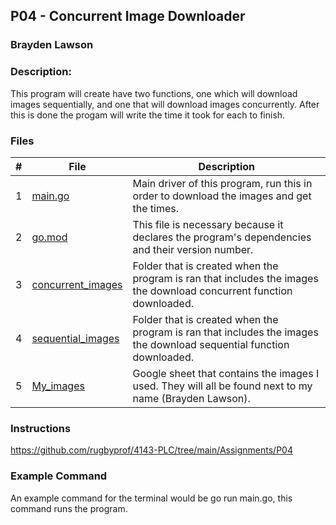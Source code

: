 ## P04 - Concurrent Image Downloader
### Brayden Lawson
### Description:

This program will create have two functions, one which will download images sequentially, and one that will download images concurrently. 
After this is done the progam will write the time it took for each to finish. 
### Files

|   #   | File     | Description                      |
| :---: | -------- | -------------------------------- |
|   1   | [main.go](https://github.com/bglawson1001/4143-PLC-Lawson/blob/main/Assignments/P04/main.go) | Main driver of this program, run this in order to download the images and get the times. |
|   2   | [go.mod](https://github.com/bglawson1001/4143-PLC-Lawson/blob/main/Assignments/P04/go.mod) | This file is necessary because it declares the program's dependencies and their version number.
|   3   | [concurrent_images](https://github.com/bglawson1001/4143-PLC-Lawson/tree/main/Assignments/P04/concurrent_images) | Folder that is created when the program is ran that includes the images the download concurrent function downloaded.
|   4   | [sequential_images](https://github.com/bglawson1001/4143-PLC-Lawson/blob/main/Assignments/P04/go.mod) | Folder that is created when the program is ran that includes the images the download sequential function downloaded.
|   5   | [My_images](https://docs.google.com/spreadsheets/d/14QSmG84jRhEgzXb96Ie9tw9zS7cY4PGXX9NGys-kc-o/edit#gid=0) | Google sheet that contains the images I used. They will all be found next to my name (Brayden Lawson).




### Instructions

https://github.com/rugbyprof/4143-PLC/tree/main/Assignments/P04



### Example Command

An example command for the terminal would be go run main.go, this command runs the program.


